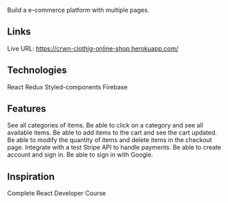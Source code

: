 Build a e-commerce platform with multiple pages.

## Links

Live URL: https://crwn-clothig-online-shop.herokuapp.com/ 

## Technologies
React
Redux 
Styled-components
Firebase

## Features
See all categories of items.
Be able to click on a category and see all available items.
Be able to add items to the cart and see the cart updated.
Be able to modify the quantity of items and delete items in the checkout page.
Integrate with a test Stripe API to handle payments.
Be able to create account and sign in.
Be able to sign in with Google.



## Inspiration 

Complete React Developer Course
